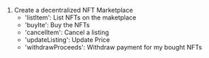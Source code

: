 1. Create a decentralized NFT Marketplace
    - 'listItem': List NFTs on the maketplace
    - 'buyIte': Buy the NFTs
    - 'cancelItem': Cancel a listing
    - 'updateListing': Update Price
    - 'withdrawProceeds': Withdraw payment for my bought NFTs